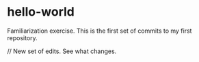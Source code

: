 # hello-world
Familiarization exercise.
This is the first set of commits to my first repository.

// New set of edits. See what changes.
